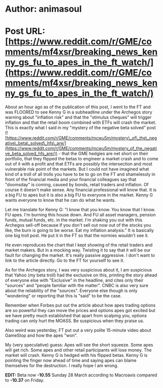 # Author: animasoul
# Post URL: [https://www.reddit.com/r/GME/comments/mf4xsr/breaking_news_kenny_gs_fu_to_apes_in_the_ft_watch/](https://www.reddit.com/r/GME/comments/mf4xsr/breaking_news_kenny_gs_fu_to_apes_in_the_ft_watch/)


About an hour ago as of the publication of this post, I went to the FT and was FLOORED to see Kenny G in a subheadline under the Archegos story warning about "inflation risk" and that the "stimulus cheques" will trigger inflation and that the retail boom combined with ETFs will crash the market. This is exactly what I said in my "mystery of the negative beta solved" post (![https://www.reddit.com/r/GME/comments/mcwu5m/mystery\_of\_the\_negative\_beta\_solved\_hfs\_are/](https://www.reddit.com/r/GME/comments/mcwu5m/mystery_of_the_negative_beta_solved_hfs_are/)) - that the GME hedgies are net short on their portfolio, that they flipped the betas to engineer a market crash and to come out of it with a profit and that ETFs are possibly the intersection and most vulnerable risk point of the markets. But I could not have imagined what kind of a troll of all trolls you have to be to go on the FT and shamelessly in front of the financial media and your financial colleagues say that "doomsday" is coming, caused by bonds, retail traders and inflation. Of course it doesn't make sense. Any financial professional will know that. It is a big FU to apes but it is also a big FU to everyone in the market. Kenny G wants everyone to know that he can do what he wants.

Let me translate for Kenny G: "I know that you know. You know that I know. FU apes. I'm burning this house down. And FU all asset managers, pension funds, mutual funds, etc. in the market. I'm shaking you out with this Archegos sell-off because if you don't sell out now out of the stocks you like, the burn is going to be worse. Eat my inflation analysis." It is basically one big troll post. He put it in the FT so that the normies wouldn't see it.

He even reproduces the chart that I kept showing of the retail traders and market makers. But in a mocking way. Twisting it to say that it will be our fault for changing the market. It's really passive aggressive. I don't want to link to the article directly. Go to the FT for yourself to see it.

As for the Archegos story, I was very suspicious about it, I am suspicious that Yahoo (my beta troll) had the exclusive on this, printing the story ahead of everyone else with "Exclusive" in the headline, and cites only their "sources" and "people familiar with the matter". CNBC is also very sure about the reliability of the "sources". Everyone else though is only "wondering" or reporting that this is "said" to be the case.

Remember when Forbes put out the article about how apes trading options are so powerful they can move the prices and options apes got excited but we have pretty much established that apart from scalping you, options trading can only hurt the MOASS. Be suspicious when they praise us.

Also weird was yesterday, FT put out a very polite 15-minute video about GameStop and how the apes "won".

My (very speculative) guess: Apes will see the short squeeze. Some apes will get rich. Some apes and other retail participants will lose money. The market will crash. Kenny G is hedged with his flipped betas. Kenny G is pointing the finger now ahead of time and saying apes can blame themselves for the destruction. I really hope I am wrong.

**EDIT:** Beta now **-10.55** Sunday 28 March according to Macroaxis compared to **-10.37** on Friday.